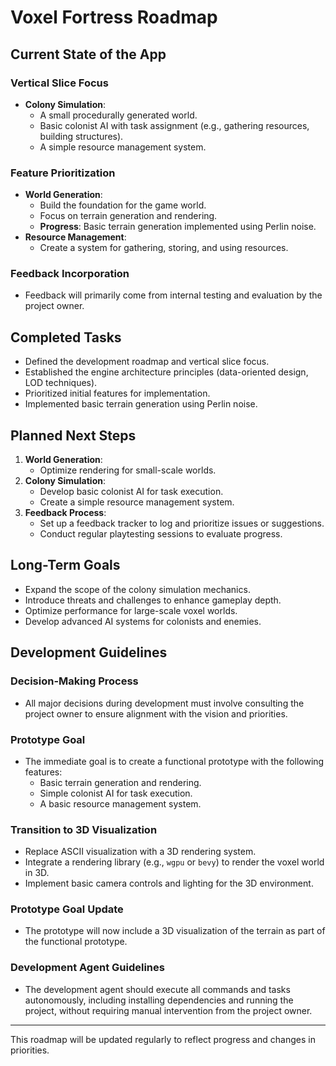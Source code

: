 # Voxel Fortress Roadmap

## Current State of the App

### Vertical Slice Focus
- **Colony Simulation**:
  - A small procedurally generated world.
  - Basic colonist AI with task assignment (e.g., gathering resources, building structures).
  - A simple resource management system.

### Feature Prioritization
- **World Generation**:
  - Build the foundation for the game world.
  - Focus on terrain generation and rendering.
  - **Progress**: Basic terrain generation implemented using Perlin noise.
- **Resource Management**:
  - Create a system for gathering, storing, and using resources.

### Feedback Incorporation
- Feedback will primarily come from internal testing and evaluation by the project owner.

## Completed Tasks
- Defined the development roadmap and vertical slice focus.
- Established the engine architecture principles (data-oriented design, LOD techniques).
- Prioritized initial features for implementation.
- Implemented basic terrain generation using Perlin noise.

## Planned Next Steps
1. **World Generation**:
   - Optimize rendering for small-scale worlds.
2. **Colony Simulation**:
   - Develop basic colonist AI for task execution.
   - Create a simple resource management system.
3. **Feedback Process**:
   - Set up a feedback tracker to log and prioritize issues or suggestions.
   - Conduct regular playtesting sessions to evaluate progress.

## Long-Term Goals
- Expand the scope of the colony simulation mechanics.
- Introduce threats and challenges to enhance gameplay depth.
- Optimize performance for large-scale voxel worlds.
- Develop advanced AI systems for colonists and enemies.

## Development Guidelines

### Decision-Making Process
- All major decisions during development must involve consulting the project owner to ensure alignment with the vision and priorities.

### Prototype Goal
- The immediate goal is to create a functional prototype with the following features:
  - Basic terrain generation and rendering.
  - Simple colonist AI for task execution.
  - A basic resource management system.

### Transition to 3D Visualization
- Replace ASCII visualization with a 3D rendering system.
- Integrate a rendering library (e.g., `wgpu` or `bevy`) to render the voxel world in 3D.
- Implement basic camera controls and lighting for the 3D environment.

### Prototype Goal Update
- The prototype will now include a 3D visualization of the terrain as part of the functional prototype.

### Development Agent Guidelines
- The development agent should execute all commands and tasks autonomously, including installing dependencies and running the project, without requiring manual intervention from the project owner.

---
This roadmap will be updated regularly to reflect progress and changes in priorities.
